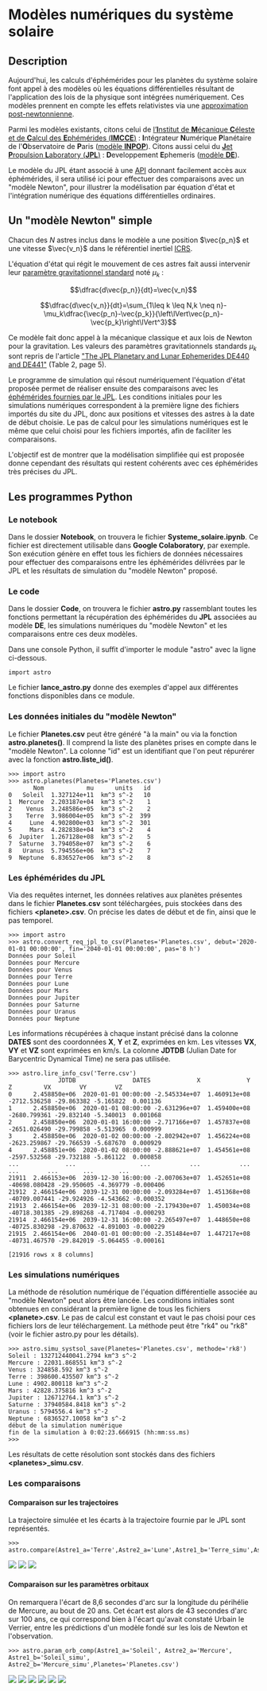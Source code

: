# Modèles numériques du système solaire

## Description

Aujourd'hui, les calculs d'éphémérides pour les planètes du système solaire font appel à des modèles où les équations différentielles résultant de l'application des lois de la physique sont intégrées numériquement. Ces modèles prennent en compte les effets relativistes via une [approximation post-newtonnienne](https://fr.wikipedia.org/wiki/%C3%89quations_d%27Einstein-Infeld-Hoffmann).

Parmi les modèles existants, citons celui de [l’**I**nstitut de **M**écanique **C**éleste et de **C**alcul des **E**phémérides (**IMCCE**)](https://www.imcce.fr/institut/presentation/) : **I**ntégrateur **N**umérique **P**lanétaire de l'**O**bservatoire de **P**aris ([modèle **INPOP**](https://www.imcce.fr/inpop)). Citons aussi celui du [**J**et **P**ropulsion **L**aboratory (**JPL**)](https://www.jpl.nasa.gov/) : **D**eveloppement **E**phemeris ([modèle **DE**](https://ssd.jpl.nasa.gov/)).

Le modèle du JPL étant associé à une [API](https://ssd-api.jpl.nasa.gov/doc/horizons.html) donnant facilement accès aux éphémérides, il sera utilisé ici pour effectuer des comparaisons avec un "modèle Newton", pour illustrer la modélisation par équation d'état et l'intégration numérique des équations différentielles ordinaires.

## Un "modèle Newton" simple

Chacun des $N$ astres inclus dans le modèle a une position $\vec{p_n}$ et une vitesse $\vec{v_n}$ dans le référentiel inertiel [ICRS](https://fr.wikipedia.org/wiki/Syst%C3%A8me_de_r%C3%A9f%C3%A9rence_c%C3%A9leste_international).

L'équation d'état qui régit le mouvement de ces astres fait aussi intervenir leur [paramètre gravitationnel standard](https://fr.wikipedia.org/wiki/Param%C3%A8tre_gravitationnel_standard) noté $\mu_k$ :

$$\dfrac{d\vec{p_n}}{dt}=\vec{v_n}$$

$$\dfrac{d\vec{v_n}}{dt}=\sum_{1\leq k \leq N,k \neq n}-\mu_k\dfrac{\vec{p_n}-\vec{p_k}}{\left\lVert\vec{p_n}-\vec{p_k}\right\lVert^3}$$

Ce modèle fait donc appel à la mécanique classique et aux lois de Newton pour la gravitation. Les valeurs des paramètres gravitationnels standards $\mu_k$ sont repris de l'article ["The JPL Planetary and Lunar Ephemerides DE440 and DE441"](https://iopscience.iop.org/article/10.3847/1538-3881/abd414/pdf) (Table 2, page 5).

Le programme de simulation qui résout numériquement l'équation d'état proposée permet de réaliser ensuite des comparaisons avec les [éphémérides fournies par le JPL](https://ssd.jpl.nasa.gov/horizons/app.html#/). Les conditions initiales pour les simulations numériques correspondent à la première ligne des fichiers importés du site du JPL, donc aux positions et vitesses des astres à la date de début choisie. Le pas de calcul pour les simulations numériques est le même que celui choisi pour les fichiers importés, afin de faciliter les comparaisons.

L'objectif est de montrer que la modélisation simplifiée qui est proposée donne cependant des résultats qui restent cohérents avec ces éphémérides très précises du JPL.

## Les programmes Python

### Le notebook

Dans le dossier **Notebook**, on trouvera le fichier **Systeme_solaire.ipynb**. Ce fichier est directement utilisable dans **Google Colaboratory**, par exemple. Son exécution génère en effet tous les fichiers de données nécessaires pour effectuer des comparaisons entre les éphémérides délivrées par le JPL et les résultats de simulation du "modèle Newton" proposé.

### Le code

Dans le dossier **Code**, on trouvera le fichier **astro.py** rassemblant toutes les fonctions permettant la récupération des éphémérides du **JPL** associées au modèle **DE**, les simulations numériques du "modèle Newton" et les comparaisons entre ces deux modèles.

Dans une console Python, il suffit d'importer le module "astro" avec la ligne ci-dessous.
```
import astro
```

Le fichier **lance_astro.py** donne des exemples d'appel aux différentes fonctions disponibles dans ce module.

### Les données initiales du "modèle Newton"

Le fichier **Planetes.csv** peut être généré "à la main" ou via la fonction **astro.planetes()**. Il comprend la liste des planètes prises en compte dans le "modèle Newton". La colonne "id" est un identifiant que l'on peut répurérer avec la fonction **astro.liste_id()**.
```
>>> import astro
>>> astro.planetes(Planetes='Planetes.csv')
       Nom            mu      units   id
0   Soleil  1.327124e+11  km^3 s^-2   10
1  Mercure  2.203187e+04  km^3 s^-2    1
2    Venus  3.248586e+05  km^3 s^-2    2
3    Terre  3.986004e+05  km^3 s^-2  399
4     Lune  4.902800e+03  km^3 s^-2  301
5     Mars  4.282838e+04  km^3 s^-2    4
6  Jupiter  1.267128e+08  km^3 s^-2    5
7  Saturne  3.794058e+07  km^3 s^-2    6
8   Uranus  5.794556e+06  km^3 s^-2    7
9  Neptune  6.836527e+06  km^3 s^-2    8
```

### Les éphémérides du JPL

Via des requêtes internet, les données relatives aux planètes présentes dans le fichier **Planetes.csv** sont téléchargées, puis stockées dans des fichiers **\<planete\>.csv**. On précise les dates de début et de fin, ainsi que le pas temporel.

```
>>> import astro
>>> astro.convert_req_jpl_to_csv(Planetes='Planetes.csv', debut='2020-01-01 00:00:00', fin='2040-01-01 00:00:00', pas='8 h')
Données pour Soleil
Données pour Mercure
Données pour Venus
Données pour Terre
Données pour Lune
Données pour Mars
Données pour Jupiter
Données pour Saturne
Données pour Uranus
Données pour Neptune
```

Les informations récupérées à chaque instant précisé dans la colonne **DATES** sont des coordonnées **X**, **Y** et **Z**, exprimées en km. Les vitesses **VX**, **VY** et **VZ** sont exprimées en km/s. La colonne **JDTDB** (Julian Date for Barycentric Dynamical Time) ne sera pas utilisée.

```
>>> astro.lire_info_csv('Terre.csv')
              JDTDB                DATES             X             Y             Z         VX        VY        VZ
0      2.458850e+06  2020-01-01 00:00:00 -2.545334e+07  1.460913e+08  -2712.536258 -29.863382 -5.165822  0.001136
1      2.458850e+06  2020-01-01 08:00:00 -2.631296e+07  1.459400e+08  -2680.799361 -29.832140 -5.340013  0.001068
2      2.458850e+06  2020-01-01 16:00:00 -2.717166e+07  1.457837e+08  -2651.026490 -29.799858 -5.513965  0.000999
3      2.458850e+06  2020-01-02 00:00:00 -2.802942e+07  1.456224e+08  -2623.259867 -29.766539 -5.687670  0.000929
4      2.458851e+06  2020-01-02 08:00:00 -2.888621e+07  1.454561e+08  -2597.532568 -29.732188 -5.861122  0.000858
...             ...                  ...           ...           ...           ...        ...       ...       ...
21911  2.466153e+06  2039-12-30 16:00:00 -2.007063e+07  1.452651e+08 -40698.080428 -29.950605 -4.369779 -0.000406
21912  2.466154e+06  2039-12-31 00:00:00 -2.093284e+07  1.451368e+08 -40709.007441 -29.924926 -4.543662 -0.000352
21913  2.466154e+06  2039-12-31 08:00:00 -2.179430e+07  1.450034e+08 -40718.301385 -29.898268 -4.717404 -0.000293
21914  2.466154e+06  2039-12-31 16:00:00 -2.265497e+07  1.448650e+08 -40725.830298 -29.870632 -4.891003 -0.000229
21915  2.466154e+06  2040-01-01 00:00:00 -2.351484e+07  1.447217e+08 -40731.467570 -29.842019 -5.064455 -0.000161

[21916 rows x 8 columns]
```

### Les simulations numériques

La méthode de résolution numérique de l'équation différentielle associée au "modèle Newton" peut alors être lancée. Les conditions initiales sont obtenues en considérant la première ligne de tous les fichiers **\<planete\>.csv**. Le pas de calcul est constant et vaut le pas choisi pour ces fichiers lors de leur téléchargement. La méthode peut être "rk4" ou "rk8" (voir le fichier astro.py pour les détails).

```
>>> astro.simu_systsol_save(Planetes='Planetes.csv', methode='rk8')
Soleil : 132712440041.2794 km^3 s^-2
Mercure : 22031.868551 km^3 s^-2
Venus : 324858.592 km^3 s^-2
Terre : 398600.435507 km^3 s^-2
Lune : 4902.800118 km^3 s^-2
Mars : 42828.375816 km^3 s^-2
Jupiter : 126712764.1 km^3 s^-2
Saturne : 37940584.8418 km^3 s^-2
Uranus : 5794556.4 km^3 s^-2
Neptune : 6836527.10058 km^3 s^-2
début de la simulation numérique
fin de la simulation à 0:02:23.666915 (hh:mm:ss.ms)
>>>
```

Les résultats de cette résolution sont stockés dans des fichiers **\<planetes\>_simu.csv**.

### Les comparaisons

#### Comparaison sur les trajectoires

La trajectoire simulée et les écarts à la trajectoire fournie par le JPL sont représentés.

```
>>> astro.compare(Astre1_a='Terre',Astre2_a='Lune',Astre1_b='Terre_simu',Astre2_b='Lune_simu')
```

![](Data/TL_1.png)
![](Data/TL_2.png)
![](Data/TL_3.png)

#### Comparaison sur les paramètres orbitaux

On remarquera l'écart de 8,6 secondes d'arc sur la longitude du périhélie de Mercure, au bout de 20 ans. Cet écart est alors de 43 secondes d'arc sur 100 ans, ce qui correspond bien à l'écart qu'avait constaté Urbain le Verrier, entre les prédictions d'un modèle fondé sur les lois de Newton et l'observation.

```
>>> astro.param_orb_comp(Astre1_a='Soleil', Astre2_a='Mercure', Astre1_b='Soleil_simu', Astre2_b='Mercure_simu',Planetes='Planetes.csv')
```

![](Data/SM_1.png)
![](Data/SM_2.png)
![](Data/SM_3.png)
![](Data/SM_4.png)
![](Data/SM_5.png)
![](Data/SM_6.png)


